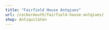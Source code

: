 ```yaml
---
title: "Fairfield House Antqiues"
url: /cockermouth/fairfield-house-antqiues/
shop: Antiquitäten
---
```

